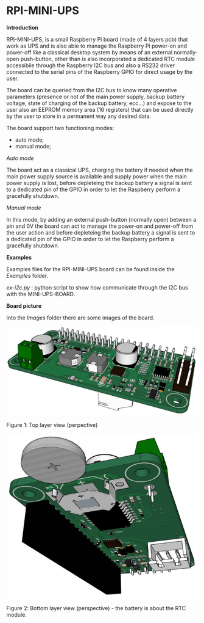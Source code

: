 # RPI-MINI-UPS

**Introduction**

RPI-MINI-UPS, is a small Raspberry Pi board (made of 4 layers pcb) that work as UPS and is also able to manage the Raspberry Pi power-on and power-off like a classical desktop system by means of an external normally-open push-button, other than is also incorporated a dedicated RTC module accessibile through the Raspberry I2C bus and also a RS232 driver connected to the serial pins of the Raspberry GPIO for direct usage by the user.

The board can be queried from the I2C bus to know many operative parameters (presence or not of the main power supply, backup battery voltage, state of charging of the backup battery, ecc...) and expose to the user also an EEPROM memory area (16 registers) that can be used directly by the user to store in a permanent way any desired data.

The board support two functioning modes:

- auto mode;
- manual mode;

*Auto mode*

The board act as a classical UPS, charging the battery if needed when the main power supply source is available and supply power when the main power supply is lost, before depleteing the backup battery a signal is sent to a dedicated pin of the GPIO in order to let the Raspberry perform a gracefully shutdown.

*Manual mode*

In this mode, by adding an external push-button (normally open) between a pin and 0V the board can act to manage the power-on and power-off from the user action and before depleteing the backup battery a signal is sent to a dedicated pin of the GPIO in order to let the Raspberry perform a gracefully shutdown.

**Examples**

Examples files for the RPI-MINI-UPS board can be found inside the *Examples* folder.

*ex-i2c.py* : python script to show how communicate through the I2C bus with the MINI-UPS-BOARD.

**Board picture**

Into the *Images* folder there are some images of the board.

![Image](/Images/miniups_r0-1.jpg)

Figure 1: Top layer view (perpective)

![Image](/Images/miniups_r0-3.jpg)

Figure 2: Bottom layer view (perspective) - the battery is about the RTC module.
